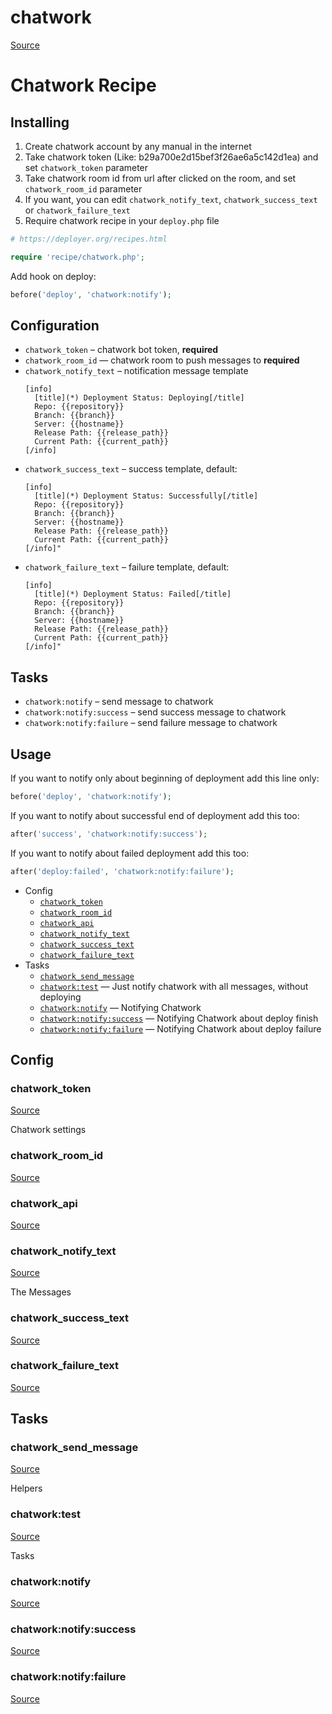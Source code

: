 <!-- DO NOT EDIT THIS FILE! -->
<!-- Instead edit contrib/chatwork.php -->
<!-- Then run bin/docgen -->

# chatwork

[Source](/contrib/chatwork.php)


# Chatwork Recipe

## Installing
  1. Create chatwork account by any manual in the internet
  2. Take chatwork token (Like: b29a700e2d15bef3f26ae6a5c142d1ea) and set `chatwork_token` parameter
  3. Take chatwork room id from url after clicked on the room, and set `chatwork_room_id` parameter
  4. If you want, you can edit `chatwork_notify_text`, `chatwork_success_text` or `chatwork_failure_text`
  5. Require chatwork recipe in your `deploy.php` file

```php
# https://deployer.org/recipes.html

require 'recipe/chatwork.php';
```

Add hook on deploy:
 
```php
before('deploy', 'chatwork:notify');
```

## Configuration

- `chatwork_token` – chatwork bot token, **required** 
- `chatwork_room_id` — chatwork room to push messages to **required**
- `chatwork_notify_text` – notification message template
  ```
  [info]
    [title](*) Deployment Status: Deploying[/title]
    Repo: {{repository}}
    Branch: {{branch}}
    Server: {{hostname}}
    Release Path: {{release_path}}
    Current Path: {{current_path}}
  [/info]
  ```
- `chatwork_success_text` – success template, default:
  ```
  [info]
    [title](*) Deployment Status: Successfully[/title]
    Repo: {{repository}}
    Branch: {{branch}}
    Server: {{hostname}}
    Release Path: {{release_path}}
    Current Path: {{current_path}}
  [/info]"
  ```
- `chatwork_failure_text` – failure template, default:
  ```
  [info]
    [title](*) Deployment Status: Failed[/title]
    Repo: {{repository}}
    Branch: {{branch}}
    Server: {{hostname}}
    Release Path: {{release_path}}
    Current Path: {{current_path}}
  [/info]"
  ```

## Tasks

- `chatwork:notify` – send message to chatwork
- `chatwork:notify:success` – send success message to chatwork
- `chatwork:notify:failure` – send failure message to chatwork

## Usage

If you want to notify only about beginning of deployment add this line only:

```php
before('deploy', 'chatwork:notify');
```

If you want to notify about successful end of deployment add this too:

```php
after('success', 'chatwork:notify:success');
```
If you want to notify about failed deployment add this too:

```php
after('deploy:failed', 'chatwork:notify:failure');
```


* Config
  * [`chatwork_token`](#chatwork_token)
  * [`chatwork_room_id`](#chatwork_room_id)
  * [`chatwork_api`](#chatwork_api)
  * [`chatwork_notify_text`](#chatwork_notify_text)
  * [`chatwork_success_text`](#chatwork_success_text)
  * [`chatwork_failure_text`](#chatwork_failure_text)
* Tasks
  * [`chatwork_send_message`](#chatwork_send_message)
  * [`chatwork:test`](#chatworktest) — Just notify chatwork with all messages, without deploying
  * [`chatwork:notify`](#chatworknotify) — Notifying Chatwork
  * [`chatwork:notify:success`](#chatworknotifysuccess) — Notifying Chatwork about deploy finish
  * [`chatwork:notify:failure`](#chatworknotifyfailure) — Notifying Chatwork about deploy failure

## Config
### chatwork_token
[Source](https://github.com/deployphp/deployer/search?q=%22chatwork_token%22+in%3Afile+language%3Aphp+path%3Acontrib+filename%3Achatwork.php)

Chatwork settings

### chatwork_room_id
[Source](https://github.com/deployphp/deployer/search?q=%22chatwork_room_id%22+in%3Afile+language%3Aphp+path%3Acontrib+filename%3Achatwork.php)



### chatwork_api
[Source](https://github.com/deployphp/deployer/search?q=%22chatwork_api%22+in%3Afile+language%3Aphp+path%3Acontrib+filename%3Achatwork.php)



### chatwork_notify_text
[Source](https://github.com/deployphp/deployer/search?q=%22chatwork_notify_text%22+in%3Afile+language%3Aphp+path%3Acontrib+filename%3Achatwork.php)

The Messages

### chatwork_success_text
[Source](https://github.com/deployphp/deployer/search?q=%22chatwork_success_text%22+in%3Afile+language%3Aphp+path%3Acontrib+filename%3Achatwork.php)



### chatwork_failure_text
[Source](https://github.com/deployphp/deployer/search?q=%22chatwork_failure_text%22+in%3Afile+language%3Aphp+path%3Acontrib+filename%3Achatwork.php)




## Tasks
### chatwork_send_message
[Source](https://github.com/deployphp/deployer/search?q=%22chatwork_send_message%22+in%3Afile+language%3Aphp+path%3Acontrib+filename%3Achatwork.php)

Helpers

### chatwork:test
[Source](https://github.com/deployphp/deployer/search?q=%22chatwork%3Atest%22+in%3Afile+language%3Aphp+path%3Acontrib+filename%3Achatwork.php)

Tasks

### chatwork:notify
[Source](https://github.com/deployphp/deployer/search?q=%22chatwork%3Anotify%22+in%3Afile+language%3Aphp+path%3Acontrib+filename%3Achatwork.php)



### chatwork:notify:success
[Source](https://github.com/deployphp/deployer/search?q=%22chatwork%3Anotify%3Asuccess%22+in%3Afile+language%3Aphp+path%3Acontrib+filename%3Achatwork.php)



### chatwork:notify:failure
[Source](https://github.com/deployphp/deployer/search?q=%22chatwork%3Anotify%3Afailure%22+in%3Afile+language%3Aphp+path%3Acontrib+filename%3Achatwork.php)



